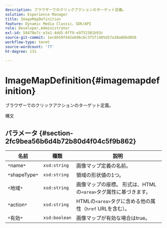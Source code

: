 ```yaml
---
description: ブラウザーでのクリックアクションのターゲット定義。
solution: Experience Manager
title: ImageMapDefinition
feature: Dynamic Media Classic、SDK/API
role: Developer,Administrator
exl-id: 58478e7c-e3a1-4dd5-8ff9-e9752301b93c
source-git-commit: 1ec8b59f442eb96c6c3f5f1405d57a38a86bd056
workflow-type: tm+mt
source-wordcount: '77'
ht-degree: 11%

---
```


# ImageMapDefinition{#imagemapdefinition}

ブラウザーでのクリックアクションのターゲット定義。

構文

## パラメータ {#section-2fc9bea56b6d4b72b80d4f04c5f9b862}

| 名前 | 種類 | 説明 |
|---|---|---|
| `*`name`*` | `xsd:string` | 画像マップ定義の名前。 |
| `*`shapeType`*` | `xsd:string` | 領域の形状値の1つ。 |
| `*`地域`*` | `xsd:string` | 画像マップの座標。 形式は、HTMLの`<area>`タグ属性に基づきます。 |
| `*`action`*` | `xsd:string` | HTMLの`<area>`タグに含める他の属性（`href` URLを含む）。 |
| `*`有効`*` | `xsd:boolean` | 画像マップが有効な場合はtrue。 |
